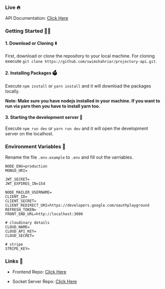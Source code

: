 ### Live 🔥

API Documentation: [Click Here](https://documenter.getpostman.com/view/10469502/U16nM5K1)
<br>

### Getting Started 👨‍💻

#### 1. Download or Cloning ⬇️

First, download or clone the repository to your local machine. For cloning execute `git clone https://github.com/swimshahriar/projectory-api.git`.

#### 2. Installing Packages 🗳

Execute `npm install` or `yarn install` and it will download the packages locally.

**Note: Make sure you have nodejs installed in your machine. If you want to run via yarn then you have to install yarn too.**

#### 3. Starting the development server 🏁

Execute `npm run dev` or `yarn run dev` and it will open the development server on the localhost.

### Environment Variables 📄

Rename the file `.env.example` to `.env` and fill out the varriables.

```
NODE_ENV=production
MONGO_URI=

JWT_SECRET=
JWT_EXPIRES_IN=15d

NODE_MAILER_USERNAME=
CLIENT_ID=
CLIENT_SECRET=
CLIENT_REDIRECT_URI=https://developers.google.com/oauthplayground
REFRESH_TOKEN=
FRONT_END_URL=http://localhost:3000

# cloudinary details
CLOUD_NAME=
CLOUD_API_KEY=
CLOUD_SECRET=

# stripe
STRIPE_KEY=
```

### Links 🔗

- Frontend Repo: [Click Here](https://github.com/arif-aman/projectory-frontend) <br/>

- Socket Server Repo: [Click Here](https://github.com/swimshahriar/projectory-socket-server) <br/>
